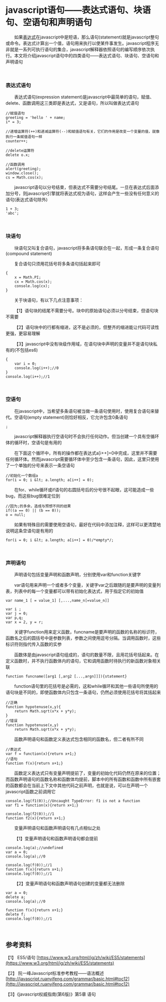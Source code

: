 # javascript语句——表达式语句、块语句、空语句和声明语句

&emsp;&emsp;如果[表达式](http://www.cnblogs.com/xiaohuochai/p/5564401.html)在javascript中是短语，那么语句(statement)就是javascript整句或命令。表达式计算出一个值，语句用来执行以使某件事发生。javascript程序无非就是一系列可执行语句的集合，javascript解释器依照语句的编写顺序依次执行。本文将介绍javascript语句中的四类语句&mdash;&mdash;表达式语句、块语句、空语句和声明语句

&nbsp;

### 表达式语句

&emsp;&emsp;表达式语句(expression statement)是javascript中最简单的语句，赋值、delete、函数调用这三类即是表达式，又是语句，所以叫做表达式语句

```
//赋值语句
greeting = 'hello ' + name;
i* = 3;

//递增运算符(++)和递减运算符(--)和赋值语句有关，它们的作用是改变一个变量的值，就像执行一条赋值语句一样
counter++;

//delete运算符
delete o.x;

//函数调用
alert(greeting);
window.close();
cs = Math.cos(x);
```

&emsp;&emsp;javascript语句以分号结束，但表达式不需要分号结尾。一旦在表达式后面添加分号，则javascript引擎就将表达式视为语句，这样会产生一些没有任何意义的语句(表达式语句除外)

```
1 + 3;
'abc';
```

&nbsp;

### 块语句

&emsp;&emsp;块语句又叫复合语句，javascript将多条语句联合在一起，形成一条复合语句(compound statement)

&emsp;&emsp;复合语句只须用花括号将多条语句括起来即可

```
{
    x = Math.PI;
    cx = Math.cos(x);
    console.log(cx);
}
```

&emsp;&emsp;关于块语句，有以下几点注意事项：

&emsp;&emsp;【1】语句块的结尾不需要分号。块中的原始语句必须以分号结束，但语句块不需要

&emsp;&emsp;【2】语句块中的行都有缩进，这不是必须的，但整齐的缩进能让代码可读性更强，更容易理解

&emsp;&emsp;【3】javascript中没有块级作用域，在语句块中声明的变量并不是语句块私有的(不包括es6)

```
{
    var i = 0;
    console.log(i++);//0
}
console.log(i++);//1
```

&nbsp;

### 空语句

&emsp;&emsp;在javascript中，当希望多条语句被当做一条语句使用时，使用复合语句来替代。空语句(empty statement)则恰好相反，它允许包含0条语句

```
;
```

&emsp;&emsp;javascript解释器执行空语句时不会执行任何动作。但当创建一个具有空循环体的循环时，空语句是有用的

&emsp;&emsp;在下面这个循环中，所有的操作都在表达式a[i++]=0中完成，这里并不需要任何循环体。然而javascript需要循环体中至少包含一条语句，因此，这里只使用了一个单独的分号来表示一条空语句

```
//初始化一个数组a
for(i = 0; i &lt; a.length; a[i++] = 0);
```

&emsp;&emsp;在for、while循环或if语句的右圆括号后的分号很不起眼，这可能造成一些bug，而这些bug很难定位到

```
//因为;的多余，造成与预想不同的结果
if((a == 0) || (b == 0));
o = null;
```

&emsp;&emsp;如果有特殊目的需要使用空语句，最好在代码中添加注释，这样可以更清楚地说明这条空语句是有用的

```
for(i = 0; i &lt; a.length; a[i++] = 0)/*empty*/;
```

&nbsp;

### 声明语句

&emsp;&emsp;声明语句包括变量声明和函数声明，分别使用var和function关键字

&emsp;&emsp;var语句用来声明一个或者多个变量，关键字var之后跟随的是要声明的变量列表，列表中的每一个变量都可以带有初始化表达式，用于指定它的初始值

```
var name_1 [ = value_1] [,...,name_n[=value_n]]
```
```
var i ;
var j = 0;
var p,q;
var x = 2, y = r;
```

&emsp;&emsp;关键字function用来定义函数，funcname是要声明的函数的名称的标识符，函数名之后的圆括号中是参数列表，参数之间使用逗号分隔。当调用函数时，这些标识符则指代传入函数的实参

&emsp;&emsp;函数体是由javascript语句组成的，语句的数量不限，且用花括号括起来。在定义函数时，并不执行函数体内的语句，它和调用函数时待执行的新函数对象相关联

```
function funcname([arg1 [,arg2 [...,argn]]]){statement}
```

&emsp;&emsp;function语句里的花括号是必需的，这和while循环和其他一些语句所使用的语句块是不同的，即使函数体内只包含一条语句，仍然必须使用花括号将其括起来

```
//正确
function hypotenuse(x,y){
    return Math.sqrt(x*x + y*y);
}
//错误
function hypotenuse(x,y)
    return Math.sqrt(x*x + y*y);
```

&emsp;&emsp;函数声明语句和函数定义表达式包含相同的函数名，但二者有所不同

```
//表达式
var f = function(x){return x+1;}
//语句
function f(x){return x+1;}
```

&emsp;&emsp;函数定义表达式只有变量声明提前了，变量的初始化代码仍然在原来的位置；而函数声明语句的函数名称和函数体均提前，脚本中的所有函数和函数中所有嵌套的函数都会在当前上下文中其他代码之前声明，也就是说，可以在声明一个javascript函数之前调用它

```
console.log(f1(0));//Uncaught TypeError: f1 is not a function
var f1 = function(x){return x+1;}

console.log(f2(0));//1
function f2(x){return x+1;}
```

&emsp;&emsp;变量声明语句和函数声明语句有几点相似之处

&emsp;&emsp;【1】变量声明语句和函数声明语句都会提前

```
console.log(a);//undefined
var a = 0;
console.log(a);//0

console.log(f(0));//1
function f(x){return x+1;}
console.log(f(0));//1
```

&emsp;&emsp;【2】变量声明语句和函数声明语句创建的变量都无法删除

```
var a = 0;
delete a;
console.log(a);//0

function f(x){return x+1;}
delete f;
console.log(f(0));//1
```

&nbsp;

## 参考资料

【1】 ES5/语句 [https://www.w3.org/html/ig/zh/wiki/ES5/statements](https://www.w3.org/html/ig/zh/wiki/ES5/statements)

【2】 阮一峰Javascript标准参考教程&mdash;&mdash;语法概述 [http://javascript.ruanyifeng.com/grammar/basic.html#toc12](http://javascript.ruanyifeng.com/grammar/basic.html#toc12)

【3】《javascript权威指南(第6版)》第5章 语句

